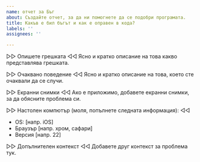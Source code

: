 ```yaml
---
name: отчет за Бъг
about: Създайте отчет, за да ни помогнете да се подобри програмата.
title: Какъв е бил бъгът и как е оправен в кода?
labels: ''
assignees: ''

---
```


▷▷ Опишете грешката ◁◁
Ясно и кратко описание на това какво представлява грешката.


▷▷ Очаквано поведение ◁◁
Ясно и кратко описание на това, което сте очаквали да се случи.

▷▷ Екранни снимки ◁◁
Ако е приложимо, добавете екранни снимки, за да обясните проблема си.

▷▷ Настолен компютър (моля, попълнете следната информация): ◁◁
 - OS: [напр. iOS]
 - Браузър [напр. хром, сафари]
 - Версия [напр. 22]


▷▷ Допълнителен контекст ◁◁
Добавете друг контекст за проблема тук.
